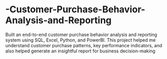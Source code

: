 # -Customer-Purchase-Behavior-Analysis-and-Reporting
Built an end-to-end customer purchase behavior analysis and reporting system using SQL, Excel, Python, and PowerBI. This project helped me understand customer purchase patterns, key performance indicators, and also helped generate an insightful report for business decision-making
